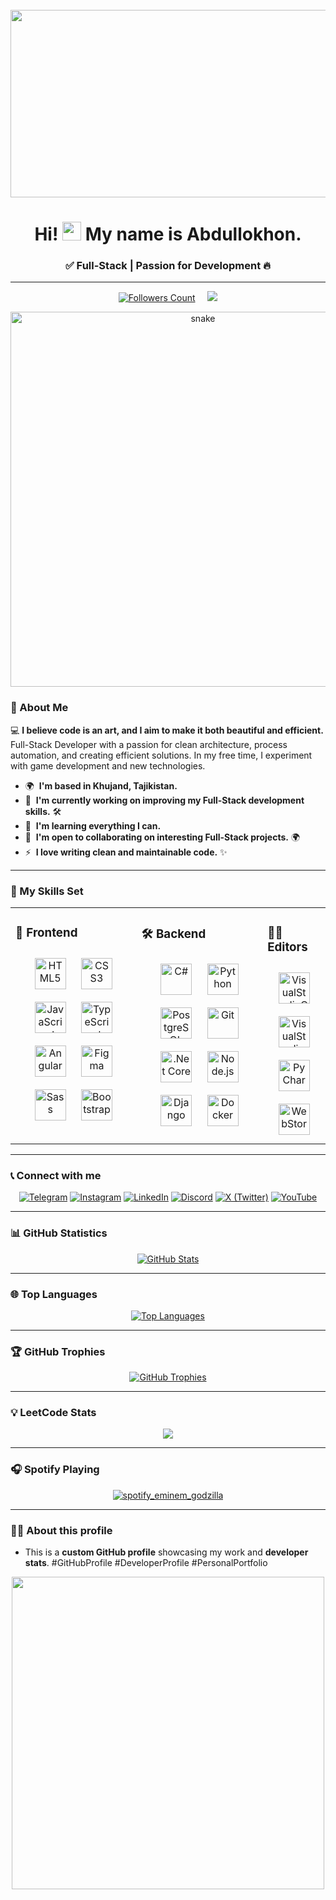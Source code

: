 <br clear="both">

<div align="center">
  <a href="https://github.com/abdullokhonz"><img height="300" width="600" src="assets/decorations/Mario.gif" /></a>
</div>

<h1 align="center">Hi! <img src="https://user-images.githubusercontent.com/18350557/176309783-0785949b-9127-417c-8b55-ab5a4333674e.gif" width="30"> My name is Abdullokhon.</h1>
<h3 align="center">✅ Full-Stack | Passion for Development 🔥</h3>

---

<div align="center">
  <a href="https://github.com/abdullokhonz"><img src="assets/stats/followers-count.svg" alt="Followers Count" /></a>
  &nbsp;&nbsp;&nbsp;
  <a href="https://github.com/abdullokhonz"><img src="https://komarev.com/ghpvc/?username=abdullokhonz&color=red&style=rounded&label=Profile%20Views" /></a>
</div>

<p align="center">
  <a href="https://github.com/abdullokhonz"><img width="600" src="assets/decorations/github-snake.svg" alt="snake"/></a>
</p>

### 📌 About Me

💻 **I believe code is an art, and I aim to make it both beautiful and efficient.** Full-Stack Developer with a passion for clean architecture, process automation, and creating efficient solutions. In my free time, I experiment with game development and new technologies.

* 🌍  **I'm based in Khujand, Tajikistan.**
* 🚀  **I'm currently working on improving my Full-Stack development skills.** 🛠️
* 🧠  **I'm learning everything I can.**
* 🤝  **I'm open to collaborating on interesting Full-Stack projects.** 🌍
* ⚡  **I love writing clean and maintainable code.** ✨

---

### 💪 My Skills Set

<table><tr><td valign="top" width="40%">

### 🎨 Frontend

<div align="center">
<a href="https://en.wikipedia.org/wiki/HTML5" target="_blank"><img style="margin: 10px" src="assets/skills/html5.svg" alt="HTML5" height="50" /></a>
<a href="https://www.w3schools.com/css/" target="_blank"><img style="margin: 10px" src="assets/skills/css3.svg" alt="CSS3" height="50" /></a>
<a href="https://www.javascript.com/" target="_blank"><img style="margin: 10px" src="assets/skills/javascript.svg" alt="JavaScript" height="50" /></a>
<a href="https://www.typescriptlang.org/" target="_blank"><img style="margin: 10px" src="assets/skills/typescript.svg" alt="TypeScript" height="50" /></a>
<a href="https://angular.io/" target="_blank"><img style="margin: 10px" src="assets/skills/angular.svg" alt="Angular" height="50" /></a>
<a href="https://www.figma.com/" target="_blank"><img style="margin: 10px" src="assets/skills/figma.svg" alt="Figma" height="50" /></a>
<a href="https://sass-lang.com/" target="_blank"><img style="margin: 10px" src="assets/skills/sass.svg" alt="Sass" height="50" /></a>
<a href="https://getbootstrap.com/" target="_blank"><img style="margin: 10px" src="assets/skills/bootstrap5.svg" alt="Bootstrap" height="50" /></a>
</div>

</td><td valign="top" width="40%">

### 🛠 Backend

<div align="center">
<a href="https://docs.microsoft.com/en-us/dotnet/csharp/" target="_blank"><img style="margin: 10px" src="assets/skills/csharp.svg" alt="C#" height="50" /></a>
<a href="https://www.python.org/" target="_blank"><img style="margin: 10px" src="assets/skills/python.svg" alt="Python" height="50" /></a>
<a href="https://www.postgresql.org/" target="_blank"><img style="margin: 10px" src="assets/skills/postgresql.svg" alt="PostgreSQL" height="50" /></a>
<a href="https://github.com/" target="_blank"><img style="margin: 10px" src="assets/skills/git.svg" alt="Git" height="50" /></a>
<a href="https://dotnet.microsoft.com/download" target="_blank"><img style="margin: 10px" src="assets/skills/dotnetcore.png" alt=".Net Core" height="50" /></a>
<a href="https://nodejs.org/" target="_blank"><img style="margin: 10px" src="assets/skills/nodejs.svg" alt="Node.js" height="50" /></a>
<a href="https://www.djangoproject.com/" target="_blank"><img style="margin: 10px" src="assets/skills/django.svg" alt="Django" height="50" /></a>
<a href="https://www.docker.com/" target="_blank"><img style="margin: 10px" src="assets/skills/docker.svg" alt="Docker" height="50" /></a>
</div>

</td><td valign="top" width="20%">

### 🧑‍💻 Editors

<div align="center">
<a href="https://code.visualstudio.com/" target="_blank"><img style="margin: 10px" src="assets/editors/VisualStudioCode.svg" alt="VisualStudioCode" height="50" /></a>
<a href="https://visualstudio.microsoft.com/" target="_blank"><img style="margin: 10px" src="assets/editors/VisualStudio.svg" alt="VisualStudio" height="50" /></a>
<a href="https://www.jetbrains.com/pycharm/" target="_blank"><img style="margin: 10px" src="assets/editors/PyCharm.svg" alt="PyCharm" height="50" /></a>
<a href="https://www.jetbrains.com/webstorm/" target="_blank"><img style="margin: 10px" src="assets/editors/WebStorm.svg" alt="WebStorm" height="50" /></a>
</div>

</td></tr></table>

---

### 📞 Connect with me

<div align="center">
  <a href="https://t.me/abdullokhonz"><img src="https://img.icons8.com/fluency/48/telegram-app.png" alt="Telegram"/></a>
  <a href="https://www.instagram.com/abdullokhonz"><img src="https://img.icons8.com/fluency/48/instagram-new.png" alt="Instagram"/></a>
  <a href="https://www.linkedin.com/in/abdullokhon-ghaibulloev-a24a8430a"><img src="https://img.icons8.com/fluency/48/linkedin.png" alt="LinkedIn"/></a>
  <a href="https://discord.com/users/1338846895707000862"><img src="https://img.icons8.com/fluency/48/discord.png" alt="Discord"/></a>
  <a href="https://x.com/abdullokhonz"><img src="https://img.icons8.com/ios-filled/50/x.png" alt="X (Twitter)"/></a>
  <a href="https://www.youtube.com/@abdullokhonz"><img src="https://img.icons8.com/fluency/48/youtube-play.png" alt="YouTube"/></a>
</div>

---

### 📊 GitHub Statistics

<div align="center">
  <a href="https://github.com/abdullokhonz"><img src="assets/stats/github-stats.svg" alt="GitHub Stats" /></a>
</div>

---

### 🌐 Top Languages

<div align="center">
  <a href="https://github.com/abdullokhonz"><img src="assets/stats/top-langs.svg" alt="Top Languages" /></a>
</div>

---

### 🏆 GitHub Trophies

<div align="center">
  <a href="https://github.com/abdullokhonz"><img src="assets/stats/github-trophies.svg" alt="GitHub Trophies" /></a>
</div>

---

### 💡 LeetCode Stats

<p align="center">
  <a href="https://leetcode.com/abdullokhon/"><img src="https://leetcard.jacoblin.cool/abdullokhon?ext=activity" /></a>
</p>

---

### 🎧 Spotify Playing

<div align="center">
  <a href="https://github.com/abdullokhonz"><img src="assets/spotify/Godzilla.svg" alt="spotify_eminem_godzilla"></a>
</div>

---

### 🧑‍💻 About this profile
- This is a **custom GitHub profile** showcasing my work and **developer stats**. #GitHubProfile #DeveloperProfile #PersonalPortfolio

<div align="center">
  <a href="https://github.com/abdullokhonz"><img width="500" src="assets/decorations/CodingVibe.gif" /></a>
</div>
